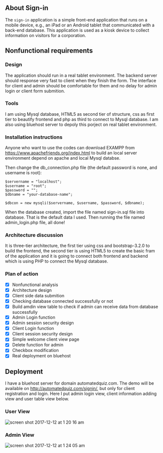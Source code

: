 ## About Sign-in

The `sign-in` application is a simple front-end application that runs on a mobile device, e.g., an iPad or an Android tablet that communicated with a back-end database.  This application is used as a kiosk device to collect information on visitors for a corporation.

## Nonfunctional requirements

### Design
The application should run in a real tablet environment. The backend server should response very fast to client when they finish the form. The interface for client and admin should be comfortable for them and no delay for admin login or client form submition.

### Tools
I am using Mysql database, HTML5 as second tier of structure, css as first tier to beautify frontend and php as third to connect to Mysql database. I am also using bluehost server to depoly this porject on real tablet environment.

### Installation instructions
Anyone who want to use the codes can download EXAMPP from https://www.apachefriends.org/index.html to build an local server environment depend on apache and local Mysql databse.

Then change the db_connection.php file (the default password is none, and username is root):
```
$servername = "localhost";
$username = "root";
$password = "";
$dbname = "your-database-name";

$dbcon = new mysqli($servername, $username, $password, $dbname);  
```

When the database created, import the file named sign-in.sql file into database. That is the default data I used. Then running the file named admin_login.php file, all done!

### Architecture discussion
It is three-tier architecture, the first tier using css and bootstrap-3.2.0 to build the frontend, the second tier is using HTML5 to create the basic fram of the application and it is going to connect both frontend and backend which is using PHP to connect the Mysql database.

### Plan of action
- [x] Nonfunctional analysis
- [x] Architecture design
- [x] Client side data submition
- [x] Checking database connected successfully or not
- [x] Build amdin view table to check if admin can receive data from database successfully
- [x] Admin Login function
- [x] Admin session security design
- [x] Client Login function
- [x] Client session security design
- [x] Simple welcome client view page
- [x] Delete function for admin
- [x] Checkbox modification
- [x] Real deployment on bluehost

## Deployment
I have a bluehost server for domain automatedquiz.com. The demo will be available on http://automatedquiz.com/signin/, but only for client registration and login. Here I put admin login view, client information adding view and user table view below.

### User View
![screen shot 2017-12-12 at 1 20 16 am](https://user-images.githubusercontent.com/31264160/33876590-ca8a8960-deda-11e7-923d-d86845111674.png)

### Admin View
![screen shot 2017-12-12 at 1 24 05 am](https://user-images.githubusercontent.com/31264160/33876734-331ea308-dedb-11e7-81cd-457e6c06f911.png)
